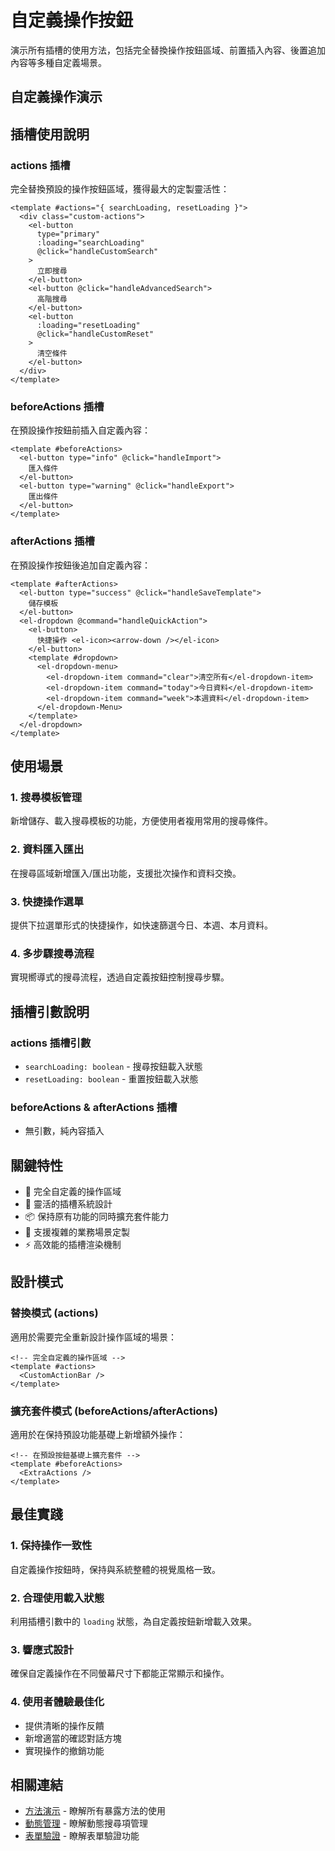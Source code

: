 # 自定義操作按鈕

演示所有插槽的使用方法，包括完全替換操作按鈕區域、前置插入內容、後置追加內容等多種自定義場景。

## 自定義操作演示

<DemoPreview dir="demos/ma-search/custom-actions" />

## 插槽使用說明

### actions 插槽
完全替換預設的操作按鈕區域，獲得最大的定製靈活性：

```vue
<template #actions="{ searchLoading, resetLoading }">
  <div class="custom-actions">
    <el-button 
      type="primary" 
      :loading="searchLoading"
      @click="handleCustomSearch"
    >
      立即搜尋
    </el-button>
    <el-button @click="handleAdvancedSearch">
      高階搜尋
    </el-button>
    <el-button 
      :loading="resetLoading"
      @click="handleCustomReset"
    >
      清空條件
    </el-button>
  </div>
</template>
```

### beforeActions 插槽
在預設操作按鈕前插入自定義內容：

```vue
<template #beforeActions>
  <el-button type="info" @click="handleImport">
    匯入條件
  </el-button>
  <el-button type="warning" @click="handleExport">
    匯出條件
  </el-button>
</template>
```

### afterActions 插槽
在預設操作按鈕後追加自定義內容：

```vue
<template #afterActions>
  <el-button type="success" @click="handleSaveTemplate">
    儲存模板
  </el-button>
  <el-dropdown @command="handleQuickAction">
    <el-button>
      快捷操作 <el-icon><arrow-down /></el-icon>
    </el-button>
    <template #dropdown>
      <el-dropdown-menu>
        <el-dropdown-item command="clear">清空所有</el-dropdown-item>
        <el-dropdown-item command="today">今日資料</el-dropdown-item>
        <el-dropdown-item command="week">本週資料</el-dropdown-item>
      </el-dropdown-Menu>
    </template>
  </el-dropdown>
</template>
```

## 使用場景

### 1. 搜尋模板管理
新增儲存、載入搜尋模板的功能，方便使用者複用常用的搜尋條件。

### 2. 資料匯入匯出
在搜尋區域新增匯入/匯出功能，支援批次操作和資料交換。

### 3. 快捷操作選單
提供下拉選單形式的快捷操作，如快速篩選今日、本週、本月資料。

### 4. 多步驟搜尋流程
實現嚮導式的搜尋流程，透過自定義按鈕控制搜尋步驟。

## 插槽引數說明

### actions 插槽引數
- `searchLoading: boolean` - 搜尋按鈕載入狀態
- `resetLoading: boolean` - 重置按鈕載入狀態

### beforeActions & afterActions 插槽
- 無引數，純內容插入

## 關鍵特性

- 🎨 完全自定義的操作區域
- 🔧 靈活的插槽系統設計
- 📦 保持原有功能的同時擴充套件能力
- 🎯 支援複雜的業務場景定製
- ⚡ 高效能的插槽渲染機制

## 設計模式

### 替換模式 (actions)
適用於需要完全重新設計操作區域的場景：

```vue
<!-- 完全自定義的操作區域 -->
<template #actions>
  <CustomActionBar />
</template>
```

### 擴充套件模式 (beforeActions/afterActions)
適用於在保持預設功能基礎上新增額外操作：

```vue
<!-- 在預設按鈕基礎上擴充套件 -->
<template #beforeActions>
  <ExtraActions />
</template>
```

## 最佳實踐

### 1. 保持操作一致性
自定義操作按鈕時，保持與系統整體的視覺風格一致。

### 2. 合理使用載入狀態
利用插槽引數中的 `loading` 狀態，為自定義按鈕新增載入效果。

### 3. 響應式設計
確保自定義操作在不同螢幕尺寸下都能正常顯示和操作。

### 4. 使用者體驗最佳化
- 提供清晰的操作反饋
- 新增適當的確認對話方塊
- 實現操作的撤銷功能

## 相關連結

- [方法演示](./methods-demo) - 瞭解所有暴露方法的使用
- [動態管理](./dynamic-items) - 瞭解動態搜尋項管理
- [表單驗證](./form-validation) - 瞭解表單驗證功能